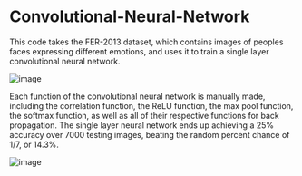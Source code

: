 # Convolutional-Neural-Network
This code takes the FER-2013 dataset, which contains images of peoples faces expressing different emotions, and uses it to train a single layer convolutional neural network. 

![image](https://github.com/AaronSarkar/Convolutional-Neural-Network/assets/170950397/34150c35-faea-4c25-ad13-477e901b36b5)

Each function of the convolutional neural network is manually made, including the correlation function, the ReLU function, the max pool function, the softmax function, as well as all of their respective functions for back propagation. The single layer neural network ends up achieving a 25% accuracy over 7000 testing images, beating the random percent chance of 1/7, or 14.3%. 

![image](https://github.com/AaronSarkar/Convolutional-Neural-Network/assets/170950397/dd4b0a0a-c29e-4560-b729-9c20a8243d3e)
